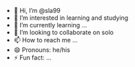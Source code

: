 - 👋 Hi, I’m @sla99
- 👀 I’m interested in  learning and studying
- 🌱 I’m currently learning ...
- 💞️ I’m looking to collaborate on solo
- 📫 How to reach me ...
- 😄 Pronouns: he/his
- ⚡ Fun fact: ...

<!---
sla99/sla99 is a ✨ special ✨ repository because its `README.md` (this file) appears on your GitHub profile.
You can click the Preview link to take a look at your changes.
--->
